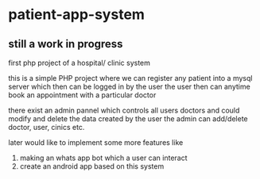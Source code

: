 # patient-app-system

## still a work in progress

first php project of a hospital/ clinic system

this is a simple PHP project where we can register any patient into a mysql server which then can be logged in by the user
the user then can anytime book an appointment with a particular doctor

there exist an admin pannel which controls all users doctors and could modify and delete the data created by the user
the admin can add/delete doctor, user, cinics etc.

later would like to implement some more features like
1. making an whats app bot which a user can interact
2. create an android app based on this system

